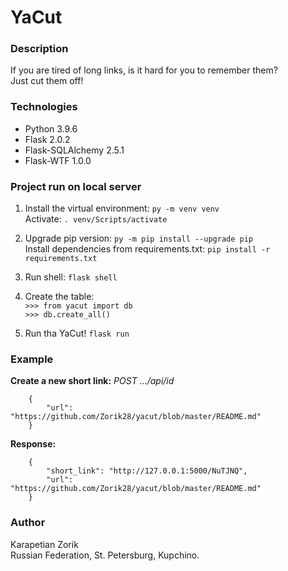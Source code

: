 # YaCut

### Description
If you are tired of long links, is it hard for you to remember them?    
Just cut them off!

### Technologies
- Python           3.9.6
- Flask            2.0.2
- Flask-SQLAlchemy 2.5.1
- Flask-WTF        1.0.0


### Project run on local server
1. Install the virtual environment:
```py -m venv venv```    
   Activate: 
```. venv/Scripts/activate```

2. Upgrade pip version:
```py -m pip install --upgrade pip```    
   Install dependencies from requirements.txt:
```pip install -r requirements.txt```

3. Run shell:
```flask shell```
   
4. Create the table:    
   ```>>> from yacut import db```    
   ```>>> db.create_all()```

5. Run tha YaCut!
```flask run```


### Example
**Create a new short link:**
_POST .../api/id_ 
``` 
    {
        "url": "https://github.com/Zorik28/yacut/blob/master/README.md"
    }
```

**Response:**
```
    {
        "short_link": "http://127.0.0.1:5000/NuTJNQ",
        "url": "https://github.com/Zorik28/yacut/blob/master/README.md"
    }
```


### Author
Karapetian Zorik   
Russian Federation, St. Petersburg, Kupchino.